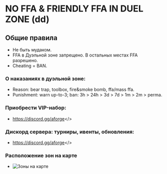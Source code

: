 # **NO FFA & FRIENDLY FFA IN DUEL ZONE (dd)**

## **Общие правила**
- Не быть мудаком.
- FFA в Дуэльной зоне запрещено. В остальных местах FFA разрешено.
- Cheating = BAN.

### **О наказаниях в дуэльной зоне:**
- Reason: bear trap, toolbox, fire&smoke bomb, ffa/mass ffa.
- Punishment: warn up-to-3; ban: 3h > 24h > 3d > 7d > 1m > 2m > perma.

### Приобрести VIP-набор:
- <a id="Перейти в дискорд сообщества">https://discord.gg/aforge</>

### Дискорд сервера: турниры, ивенты, обновления:
- <a id="Adamantium FORGE">https://discord.gg/aforge</>

### Расположение зон на карте
- ![Зоны на карте](https://cdn.discordapp.com/attachments/1197923493556273292/1337381736522317864/Frame_25_2_1.jpg?ex=67a73d4d&is=67a5ebcd&hm=54e4a3519a859a49e36f2ef262643da2761ac20d991c11f645c871bc93722384&)
